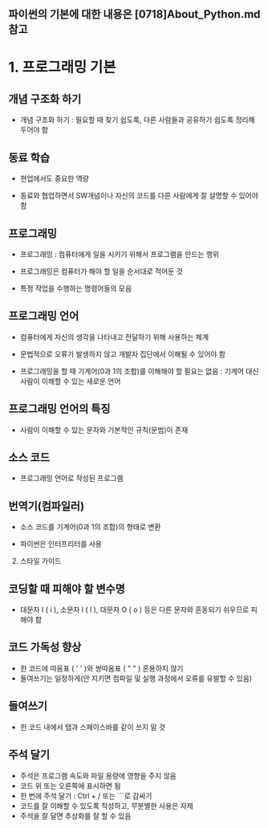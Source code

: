## __파이썬의 기본에 대한 내용은 [0718]About_Python.md 참고__

# 1. 프로그래밍 기본
## 개념 구조화 하기
- 개념 구조화 하기 : 필요할 때 찾기 쉽도록, 다른 사람들과 공유하기 쉽도록 정리해 두어야 함

## 동료 학습

- 현업에서도 중요한 역량

- 동료와 협업하면서  SW개념이나 자신의 코드를 다른 사람에게 잘 설명할 수 있어야 함

## 프로그래밍

- 프로그래밍 : 컴퓨터에게 일을 시키기 위해서 프로그램을 만드는 행위

- 프로그래밍은 컴퓨터가 해야 할 일을 순서대로 적어둔 것
- 특정 작업을 수행하는 명령어들의 모음

## 프로그래밍 언어

- 컴퓨터에게 자신의 생각을 나타내고 전달하기 위해 사용하는 체계

- 문법적으로 오류가 발생하지 않고 개발자 집단에서 이해될 수 있어야 함

- 프로그래밍을 할 때 기계어(0과 1의 조합)를 이해해야 할 필요는 없음 : 기계어 대신 사람이 이해할 수 있는 새로운 언어

## 프로그래밍 언어의 특징

- 사람이 이해할 수 있는 문자와 기본적인 규칙(문법)이 존재

## 소스 코드

- 프로그래밍 언어로 작성된 프로그램

## 번역기(컴파일러)

- 소스 코드를 기계어(0과 1의 조합)의 형태로 변환

- 파이썬은 인터프리터를 사용


2. 스타일 가이드
## 코딩할 때 피해야 할 변수명

- 대문자 I ( i ), 소문자 l ( l ), 대문자 O ( o ) 등은 다른 문자와 혼동되기 쉬우므로 피해야 함

## 코드 가독성 향상

- 한 코드에 따옴표 ( ' ' )와 쌍따옴표 ( " " ) 혼용하지 않기
- 들여쓰기는 일정하게(안 지키면 컴파일 및 실행 과정에서 오류를 유발할 수 있음)

## 들여쓰기

- 한 코드 내에서 탭과 스페이스바를 같이 쓰지 말 것

## 주석 달기

- 주석은 프로그램 속도와 파일 용량에 영향을 주지 않음
- 코드 위 또는 오른쪽에 표시하면 됨
- 한 번에 주석 달기 : Ctrl + / 또는 ```로 감싸기
- 코드를 잘 이해할 수 있도록 작성하고, 무분별한 사용은 자제
- 주석을 잘 달면 추상화를 잘 할 수 있음